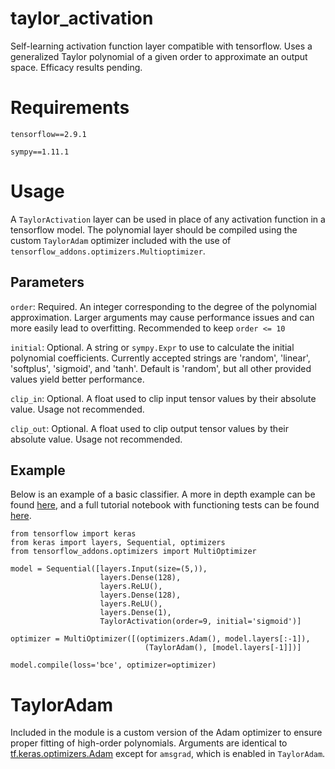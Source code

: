 # taylor_activation
Self-learning activation function layer compatible with tensorflow. Uses a generalized Taylor polynomial of a given order to approximate an output space. Efficacy results pending.

# Requirements
`tensorflow==2.9.1`

`sympy==1.11.1`

# Usage
A `TaylorActivation` layer can be used in place of any activation function in a tensorflow model. The polynomial layer should be compiled using the custom `TaylorAdam` optimizer included with the use of `tensorflow_addons.optimizers.Multioptimizer`. 

## Parameters
`order`: Required. An integer corresponding to the degree of the polynomial approximation. Larger arguments may cause performance issues and can more easily lead to overfitting. Recommended to keep `order <= 10`

`initial`: Optional. A string or `sympy.Expr` to use to calculate the initial polynomial coefficients. Currently accepted strings are 'random', 'linear', 'softplus', 'sigmoid', and 'tanh'. Default is 'random', but all other provided values yield better performance.

`clip_in`: Optional. A float used to clip input tensor values by their absolute value. Usage not recommended.

`clip_out`: Optional. A float used to clip output tensor values by their absolute value. Usage not recommended.

## Example
Below is an example of a basic classifier. A more in depth example can be found [here](example/script/link), and a full tutorial notebook with functioning tests can be found [here](tutorial/notebook/link).

```
from tensorflow import keras
from keras import layers, Sequential, optimizers
from tensorflow_addons.optimizers import MultiOptimizer

model = Sequential([layers.Input(size=(5,)),
                    layers.Dense(128),
                    layers.ReLU(),
                    layers.Dense(128),
                    layers.ReLU(),
                    layers.Dense(1),
                    TaylorActivation(order=9, initial='sigmoid')]
                    
optimizer = MultiOptimizer([(optimizers.Adam(), model.layers[:-1]),
                              (TaylorAdam(), [model.layers[-1]])]

model.compile(loss='bce', optimizer=optimizer)
```

# TaylorAdam
Included in the module is a custom version of the Adam optimizer to ensure proper fitting of high-order polynomials. Arguments are identical to [tf.keras.optimizers.Adam](https://www.tensorflow.org/api_docs/python/tf/keras/optimizers/Adam) except for `amsgrad`, which is enabled in `TaylorAdam`.
